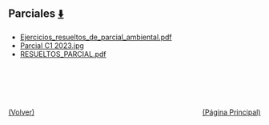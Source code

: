 
<html>
<body>
<h2>Parciales <a href="https://downgit.github.io/#/home?url=https://github.com/Apuntes-FIUBA/Apuntes-Electronica/tree/main/97 - Ambiente y Trabajo/9704 - Seguridad Ambiental y del Trabajo/Parciales" style="font-size:20px">  ⬇️ </a></h2>
<ul>
    <li><a href="Ejercicios_resueltos_de_parcial_ambiental.pdf">Ejercicios_resueltos_de_parcial_ambiental.pdf</a></li>
    <li><a href="Parcial C1 2023.jpg">Parcial C1 2023.jpg</a></li>
    <li><a href="RESUELTOS_PARCIAL.pdf">RESUELTOS_PARCIAL.pdf</a></li>
</ul>
</body>
</html>

<br><br><br><br><br><a href="../" style="float: left">(Volver)</a> <a href="https://apuntes-fiuba.github.io/Apuntes-Electronica" style="float: right">(Página Principal)</a>
